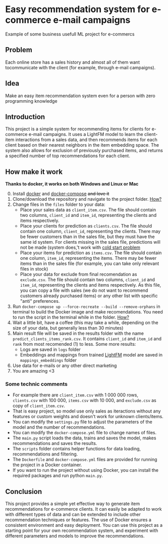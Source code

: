 # Easy recommendation system for e-commerce e-mail campaigns

Example of some business usefull ML project for e-commercs

## Problem 
Each online store has a sales history and almost all of them want tocommunicate with the client (for example, through e-mail campaigns). 

## Idea
Make an easy item recommendation system even for a person with zero programming knowledge

## Introduction
This project is a simple system for recommending items for clients for e-commerce e-mail campaigns. It uses a LightFM model to learn the client-item interactions from a sales data, and then recommends items for each client based on their nearest neighbors in the item embedding space. The system also allows for exclusion of previously purchased items, and returns a specified number of top recommendations for each client.

## How make it work
**Thanks to docker, it works on both Windows and Linux or Mac**

0. Install [docker](https://docs.docker.com/engine/install/) and [docker-compose](https://docs.docker.com/compose/install/) ~~and love it~~
1. Clone/download the repository and navigate to the project folder. [How?](https://sites.northwestern.edu/researchcomputing/resources/downloading-from-github/)
2. Change files in the `files` folder to your data:
   - Place your sales data as `client_item.csv`. The file should contain two columns, `client_id` and `item_id`, representing the clients and items respectively.
   - Place your clients for prediction as `clients.csv`. The file should contain one column, `client_id`, representing the clients. There may be fewer customers than in the sales file, but they must have the same id system. For clients missing in the sales file, predictions will not be made (system does,'t work with [cold start problem](https://en.wikipedia.org/wiki/Cold_start_(recommender_systems))
   - Place your items for prediction as `items.csv`. The file should contain one column, `item_id`, representing the items. There may be fewer items than in the sales file (for example, you can take only relevant files in stock)
   - Place your data for exclude from final recomendation as `exclude.csv`. The file should contain two columns, `client_id` and `item_id`, representing the clients and items respectively. As this file, you can copy a file with sales (we do not want to recommend customers already purchased items) or any other list with specific "anti" preferences.
3. Run `docker-compose up --force-recreate --build --remove-orphans` in terminal to build the Docker image and make recomendations. You need to run the script in the terminal while in the folder. [How?](https://www.groovypost.com/howto/open-command-window-terminal-window-specific-folder-windows-mac-linux/)
4. Wait a little bit, have a coffee (this may take a while, depending on the size of your data, but generally less than 30 minutes)
5. Main result file will be saved in the results folder with the name `predict_clients_items_rank.csv`. It contains `client_id` and `item_id` and `rank` from most recomended (1) to less. Some more results:
   - Logs are saved in `logs` folder
   - Embeddings and mappings from trained [LightFM](https://making.lyst.com/lightfm/docs/lightfm.html) model are saved in `mappings_embeddings` folder
6. Use data for e-mails or any other direct marketing 
7. You are amazing <3


### Some technic comments
- For example there are `client_item.csv` with 1 000 000 rows, `clients.csv` with 100 000, `items.csv` with 10 000, and `exclude.csv` as copy of `client_item.csv`.
- That is easy project, so model use only sales as iteractions without any features or custom weights and doesn't work for unknown clients/items.
- You can modify the `settings.py` file to adjust the parameters of the model and the number of recommendations.
- You can modify the `docker-compose.yml` file to change names of files.
- The `main.py` script loads the data, trains and saves the model, makes recommendations and saves the results.
- The `scripts` folder contains helper functions for data loading, recommendations and filtering.
- The `Dockerfile` and `docker-compose.yml` files are provided for running the project in a Docker container.
- If you want to run the project without using Docker, you can install the required packages and run python `main.py`.


## Conclusion
This project provides a simple yet effective way to generate item recommendations for e-commerce clients. It can easily be adapted to work with different types of data and can be extended to include other recommendation techniques or features. The use of Docker ensures a consistent environment and easy deployment. You can use this project as a starting point for your own recommendation system, and experiment with different parameters and models to improve the recommendations.

